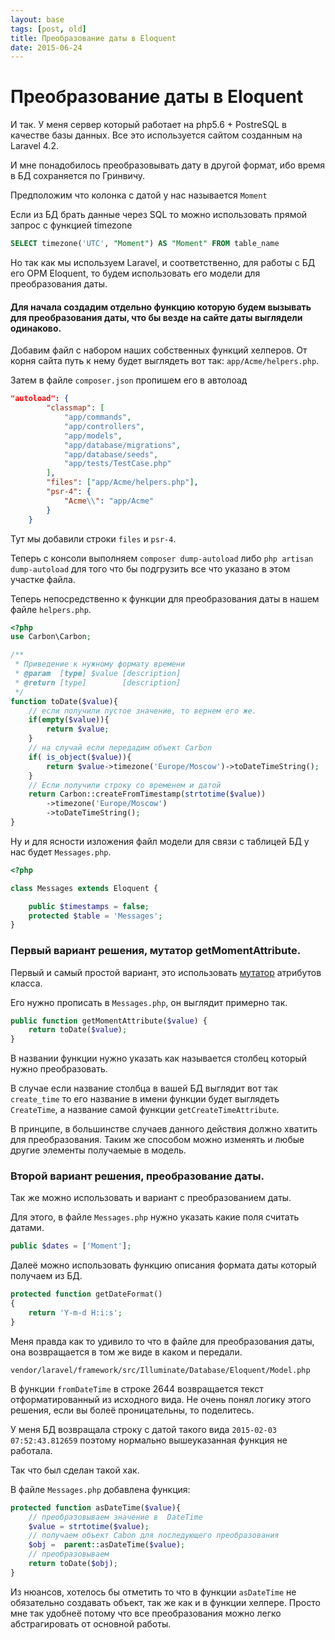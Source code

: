 ```yaml
---
layout: base
tags: [post, old]
title: Преобразование даты в Eloquent
date: 2015-06-24
---
```


# Преобразование даты в Eloquent

И так. У меня сервер который работает на php5.6 + PostreSQL в качестве базы данных. Все это используется сайтом созданным на Laravel 4.2.

И мне понадобилось преобразовывать дату в другой формат, ибо время в БД сохраняется по Гринвичу.

Предположим что колонка с датой у нас называется `Moment`

Если из БД брать данные через SQL то можно использовать прямой запрос с функцией timezone

```sql
SELECT timezone('UTC', "Moment") AS "Moment" FROM table_name
```

Но так как мы используем Laravel, и соответственно, для работы с БД его ОРМ Eloquent, то будем использовать его модели для преобразования даты.

#### Для начала создадим отдельно функцию которую будем вызывать для преобразования даты, что бы везде на сайте даты выглядели одинаково.

Добавим файл с набором наших собственных функций хелперов.
От корня сайта путь к нему будет выглядеть вот так: `app/Acme/helpers.php`.

Затем в файле `composer.json` пропишем его в автолоад

```json
"autoload": {
        "classmap": [
            "app/commands",
            "app/controllers",
            "app/models",
            "app/database/migrations",
            "app/database/seeds",
            "app/tests/TestCase.php"
        ],
        "files": ["app/Acme/helpers.php"],
        "psr-4": {
            "Acme\\": "app/Acme"
        }
    }
```

Тут мы добавили строки `files` и `psr-4`.

Теперь с консоли выполняем `composer dump-autoload` либо  `php artisan dump-autoload` для того что бы подгрузить все что указано в этом участке файла.

Теперь непосредственно к функции для преобразования даты в нашем файле `helpers.php`.


```php
<?php
use Carbon\Carbon;

/**
 * Приведение к нужному формату времени
 * @param  [type] $value [description]
 * @return [type]        [description]
 */
function toDate($value){
    // если получили пустое значение, то вернем его же.
    if(empty($value)){
        return $value;
    }
    // на случай если передадим объект Carbon
    if( is_object($value)){
        return $value->timezone('Europe/Moscow')->toDateTimeString();
    }
    // Если получили строку со временем и датой
    return Carbon::createFromTimestamp(strtotime($value))
        ->timezone('Europe/Moscow')
        ->toDateTimeString();
}

```



Ну и для ясности изложения файл модели для связи с таблицей БД у нас будет `Messages.php`.

```php
<?php

class Messages extends Eloquent {

    public $timestamps = false;
    protected $table = 'Messages';
}
```


### Первый вариант решения, мутатор getMomentAttribute.

Первый и самый простой вариант, это использовать [мутатор](http://laravel.com/docs/4.2/eloquent#accessors-and-mutators) атрибутов класса.

Его нужно прописать в `Messages.php`, он выглядит примерно так.

```php
public function getMomentAttribute($value) {
    return toDate($value);
}
```

В названии функции нужно указать как называется столбец который нужно преобразовать.

В случае если название столбца в вашей БД выглядит вот так `create_time` то его название в имени функции будет выглядеть `CreateTime`, а название самой функции `getCreateTimeAttribute`.

В принципе, в большинстве случаев данного действия должно хватить для преобразования. Таким же способом можно изменять и любые другие элементы получаемые в модель.



### Второй вариант решения, преобразование даты.

Так же можно использовать и вариант с преобразованием даты.

Для этого, в файле `Messages.php` нужно указать какие поля считать датами.

```php
public $dates = ['Moment'];
```

Далеё можно использовать функцию описания формата даты который получаем из БД.

```php
protected function getDateFormat()
{
    return 'Y-m-d H:i:s';
}
```

Меня правда как то удивило то что в файле для преобразования даты, она возвращается в том же виде в каком и передали.

`vendor/laravel/framework/src/Illuminate/Database/Eloquent/Model.php`

В функции `fromDateTime` в строке 2644 возвращается текст отформатированный из исходного вида.
Не очень понял логику этого решения, если вы болеё проницательны, то поделитесь.

У меня БД возвращала строку с датой такого вида `2015-02-03 07:52:43.812659` поэтому нормально вышеуказанная функция не работала.

Так что был сделан такой хак.

В файле `Messages.php` добавлена функция:

```php
protected function asDateTime($value){
    // преобразовываем значение в  DateTime
    $value = strtotime($value);
    // получаем объект Cabon для последующего преобразования
    $obj =  parent::asDateTime($value);
    // преобразовываем
    return toDate($obj);
}
```

Из нюансов, хотелось бы отметить то что в функции `asDateTime` не обязательно создавать объект, так же как и в функции хелпере.
Просто мне так удобнеё потому что все преобразования можно легко абстрагировать от основной работы.